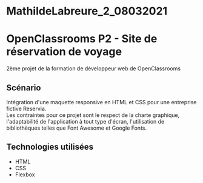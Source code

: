 # MathildeLabreure_2_08032021

# OpenClassrooms P2 - Site de réservation de voyage
2ème projet de la formation de développeur web de OpenClassrooms

## Scénario
Intégration d'une maquette responsive en HTML et CSS pour une entreprise fictive Reservia.  
Les contraintes pour ce projet sont le respect de la charte graphique, l'adaptabilité de l'application à tout type d'écran, l'utilisation de bibliothèques telles que Font Awesome et Google Fonts.

## Technologies utilisées
- HTML
- CSS
- Flexbox
